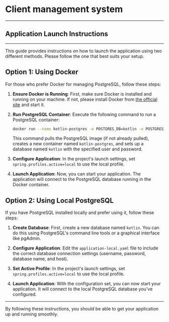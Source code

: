 # Client management system
___

## Application Launch Instructions
___

This guide provides instructions on how to launch the application using two different methods. Please follow the one that best suits your setup.

## Option 1: Using Docker

For those who prefer Docker for managing PostgreSQL, follow these steps:

1. **Ensure Docker is Running**: First, make sure Docker is installed and running on your machine. If not, please install Docker from [the official site](https://www.docker.com/get-started) and start it.

2. **Run PostgreSQL Container**: Execute the following command to run a PostgreSQL container:

    ```bash
    docker run --name kotlin-postgres -e POSTGRES_DB=kotlin -e POSTGRES_USER=postgres -e POSTGRES_PASSWORD=root -p 5433:5432 -d postgres
    ```

   This command pulls the PostgreSQL image (if not already pulled), creates a new container named `kotlin-postgres`, and sets up a database named `kotlin` with the specified user and password.

3. **Configure Application**: In the project's launch settings, set `spring.profiles.active=local` to use the local profile.

4. **Launch Application**: Now, you can start your application. The application will connect to the PostgreSQL database running in the Docker container.

## Option 2: Using Local PostgreSQL

If you have PostgreSQL installed locally and prefer using it, follow these steps:

1. **Create Database**: First, create a new database named `kotlin`. You can do this using PostgreSQL's command line tools or a graphical interface like pgAdmin.

2. **Configure Application**: Edit the `application-local.yaml` file to include the correct database connection settings (username, password, database name, and host).

3. **Set Active Profile**: In the project's launch settings, set `spring.profiles.active=local` to use the local profile.

4. **Launch Application**: With the configuration set, you can now start your application. It will connect to the local PostgreSQL database you've configured.

---

By following these instructions, you should be able to get your application up and running smoothly.